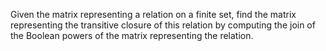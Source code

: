 Given the matrix representing a relation on a finite set, find the matrix representing the transitive closure of this relation by computing the join of the Boolean powers of the matrix representing the relation.
